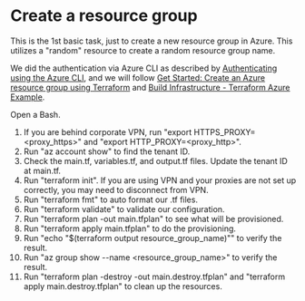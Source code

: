 # Create a resource group

This is the 1st basic task, just to create a new resource group in Azure. This utilizes a "random" resource to create a random resource group name.

We did the authentication via Azure CLI as described by [Authenticating using the Azure CLI](https://registry.terraform.io/providers/hashicorp/azuread/latest/docs/guides/azure_cli), and we will follow [Get Started: Create an Azure resource group using Terraform](https://docs.microsoft.com/en-us/azure/developer/terraform/create-resource-group?tabs=azure-cli) and [Build Infrastructure - Terraform Azure Example](https://learn.hashicorp.com/tutorials/terraform/azure-build?in=terraform/azure-get-started).

Open a Bash.

1. If you are behind corporate VPN, run "export HTTPS_PROXY=<proxy_https>" and "export HTTP_PROXY=<proxy_http>".
2. Run "az account show" to find the tenant ID.
3. Check the main.tf, variables.tf, and output.tf files. Update the tenant ID at main.tf.
4. Run "terraform init". If you are using VPN and your proxies are not set up correctly, you may need to disconnect from VPN.
5. Run "terraform fmt" to auto format our .tf files.
6. Run "terraform validate" to validate our configuration.
7. Run "terraform plan -out main.tfplan" to see what will be provisioned.
8. Run "terraform apply main.tfplan" to do the provisioning.
9. Run "echo "$(terraform output resource_group_name)"" to verify the result.
10. Run "az group show --name <resource_group_name>" to verify the result.
11. Run "terraform plan -destroy -out main.destroy.tfplan" and "terraform apply main.destroy.tfplan" to clean up the resources.
